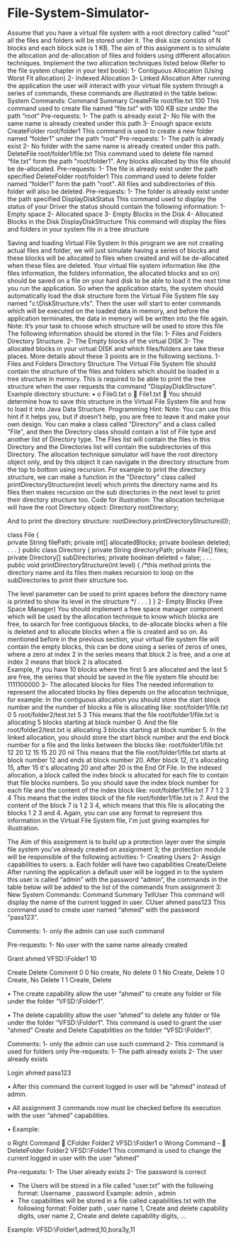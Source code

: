 # File-System-Simulator-
Assume that you have a virtual file system with a root directory called "root" all the files and folders will be stored under it.  The disk size consists of N blocks and each block size is 1 KB.
The aim of this assignment is to simulate the allocation and de-allocation of files and folders using different allocation techniques. Implement the two allocation techniques listed below (Refer to the file system chapter in your text book):
1-	Contiguous Allocation (Using Worst Fit allocation) 
2-	Indexed Allocation
3-	Linked Allocation
After running the application the user will interact with your virtual file system through a series of commands, these commands are illustrated in the table below:
System Commands:
Command	Summary
CreateFile root/file.txt 100	This command used to create file named “file.txt” with 100 KB size under the path “root”
Pre-requests:
1-	The path is already exist
2-	No file with the same name is already created under this path
3-	Enough space exists
CreateFolder root/folder1	This command is used to create a new folder named “folder1” under the path “root”
Pre-requests:
1-	The path is already exist
2-	No folder with the same name is already created under this path. 
DeleteFile root/folder1/file.txt  	This command used to delete file named “file.txt” form the path "root/folder1". Any blocks allocated by this file should be de-allocated.
Pre-requests:
1-	The file is already exist under the path specified 
DeleteFolder root/folder1		This command used to delete folder named “folder1” form the path "root". All files and subdirectories of this folder will also be deleted.
Pre-requests:
1-	The folder is already exist under the path specified
DisplayDiskStatus	This command used to display the status of your Driver the status should contain the following information:
1-	Empty space
2-	Allocated space
3-	Empty Blocks in the Disk
4-	Allocated  Blocks in the Disk
DisplayDiskStructure	This command will display the files and folders in your system file in a tree structure 


Saving and loading Virtual File System
In this program we are not creating actual files and folder, we will just simulate having a series of blocks and these blocks will be allocated to files when created and will be de-allocated when these files are deleted.
Your virtual file system information like (the files information, the folders information, the allocated blocks and so on) should be saved on a file on your hard disk to be able to load it the next time you run the application.
So when the application starts, the system should automatically load the disk structure form the Virtual File System file say named "c:\DiskStructure.vfs". Then the user will start to enter commands which will be executed on the loaded data in memory, and before the application terminates, the data in memory will be written into the file again.
Note: It’s your task to choose which structure will be used to store this file 
The following information should be stored in the file:
1-	Files and Folders Directory Structure.
2-	The Empty blocks of the virtual DISK
3-	The allocated blocks in your virtual DISK and which files/folders are take these places.
More details about these 3 points are in the following sections.
1- Files and Folders Directory Structure
The Virtual File System file should contain the structure of the files and folders which should be loaded in a tree structure in memory.  This is required to be able to print the tree structure when the user requests the command "DisplayDiskStructure". 
Example directory structure:
•	<root>
o	File0.txt
o	<folder1>
	File1.txt
	<folder2>
You should determine how to save this structure in the Virtual File System file and how to load it into Java Data Structure.
Programming Hint:
Note: You can use this hint if it helps you, but if doesn't help, you are free to leave it and make your own design.
You can make a class called "Directory" and a class called "File", and then the Directory class should contain a list of File type and another list of Directory type. The Files list will contain the files in this Directory and the Directories list will contain the subdirectories of this Directory.
The allocation technique simulator will have the root directory object only, and by this object it can navigate in the directory structure from the top to bottom using recursion. 
For example to print the directory structure, we can make a function in the "Directory" class called printDirectoryStructure(int level) which prints the directory name and its files then makes recursion on the sub directories in the next level to print their directory structure too.
Code for illustration:
The allocation technique will have the root Directory object:
Directory rootDirectory;

And to print the directory structure:
rootDirectory.printDirectoryStructure(0);

class File {	
private String filePath;
	private int[] allocatedBlocks;
	private boolean deleted;
	. . .
}
public class Directory {
	private String directoryPath;
	private File[] files;
	private Directory[] subDirectories;
	private boolean deleted = false;
	. . .	
	public void printDirectoryStructure(int level) {
	/*this method prints the directory name and its files
then makes recursion to loop on the subDirectories to print their structure too.

The level parameter can be used to print spaces before the directory name is printed to show its level in the structure */
		. . .
}
}
2- Empty Blocks (Free Space Manager)
You should implement a free space manager component which will be used by the allocation technique to know which blocks are free, to search for free contiguous blocks, to de-allocate blocks when a file is deleted and to allocate blocks when a file is created and so on.
As mentioned before in the previous section, your virtual file system file will contain the empty blocks, this can be done using a series of zeros of ones, where a zero at index 2 in the series means that block 2 is free, and a one at index 2 means that block 2 is allocated.  
Example, if you have 10 blocks where the first 5 are allocated and the last 5 are free, the series that should be saved in the file system file should be:   1111100000
3- The allocated blocks for files
The needed information to represent the allocated blocks by files depends on the allocation technique, for example:
In the contiguous allocation you should store the start block number and the number of blocks a file is allocating like:
root/folder1/file.txt   0  5
root/folder2/test.txt   5  3
This means that the file root/folder1/file.txt is allocating 5 blocks starting at block number 0. And the file root/folder2/test.txt  is allocating 3 blocks starting at block number 5.
In the linked allocation, you should store the start block number and the end block number for a file and the links between the blocks like:
root/folder1/file.txt   12  20
12   15
15   20
20   nil
This means that the file root/folder1/file.txt starts at block number 12 and ends at block number 20. After block 12, it's allocating 15, after 15 it's allocating 20 and after 20 is the End Of File.
In the indexed allocation, a block called the index block is allocated for each file to contain that file blocks numbers. So you should save the index block number for each file and the content of the index block like:
root/folder1/file.txt   7
7    1 2 3 4
This means that the index block of the file root/folder1/file.txt is 7. And the content of the block 7 is 1 2 3 4, which means that this file is allocating the blocks 1 2 3 and 4.
Again, you can use any format to represent this information in the Virtual File System file, I'm just giving examples for illustration.
  
  The Aim of this assignment is to build up a protection layer over the simple file system you’ve already created on assignment 3; the protection module will be responsible of the following activities: 
1-	Creating Users 
2-	Assign capabilities to users: 
a.	 Each folder will have two capabilities Create/Delete
 After running the application a default user will be logged in to the system this user is called “admin” with the password “admin”, the commands in the table below will be added to the list of the commands from assignment 3:
New System Commands:
Command	Summary
TellUser	This command will display the name of the current logged in user.
CUser ahmed pass123	This command used to create user named “ahmed” with the password “pass123”.

Comments:
1-	only the admin can use such command 

Pre-requests:
1-	No user with the same name already created

Grant ahmed VFSD:\Folder1 10

Create	Delete	Comment
0	0	No create, No delete
0	1	No Create, Delete
1	0	Create, No Delete
1	1	Create, Delete

•	 The create capability allow the user “ahmed” to create any folder or file under the folder “VFSD:\Folder1”.

•	 The delete capability allow the user ”ahmed” to delete any folder or file under the folder “VFSD:\Folder1”.	This command is used to grant the user “ahmed” Create and Delete Capabilities on the folder “VFSD:\Folder1”.

Comments: 
1-	only the admin can use such command
2-	This command is used for folders only
Pre-requests: 
1-	The path already exists 
2-	 The user already exists

Login ahmed pass123

•	After this command the current logged in user will be “ahmed” instead of admin.

•	 All assignment 3 commands now must be checked before its execution with the user “ahmed” capabilities.

•	Example: 

o	Right Command 
	CFolder Folder2 VFSD:\Folder1 
o	Wrong Command –
	DeleteFolder Folder2 VFSD:\Folder1	This command is used to change the current logged in user with the user “ahmed” 

Pre-requests: 
1-	The User already exists 
2-	The password is correct

-	The Users will be stored in a file called “user.txt” with the following format: Username , password
 Example:
 admin , admin 
-	 The capabilities will be stored in a file called capabilities.txt with the following format: Folder path , user name 1, Create and delete capability digits, user name 2, Create and delete capability digits, … 

Example:
 VFSD:\Folder1,admed,10,bora3y,11

  
